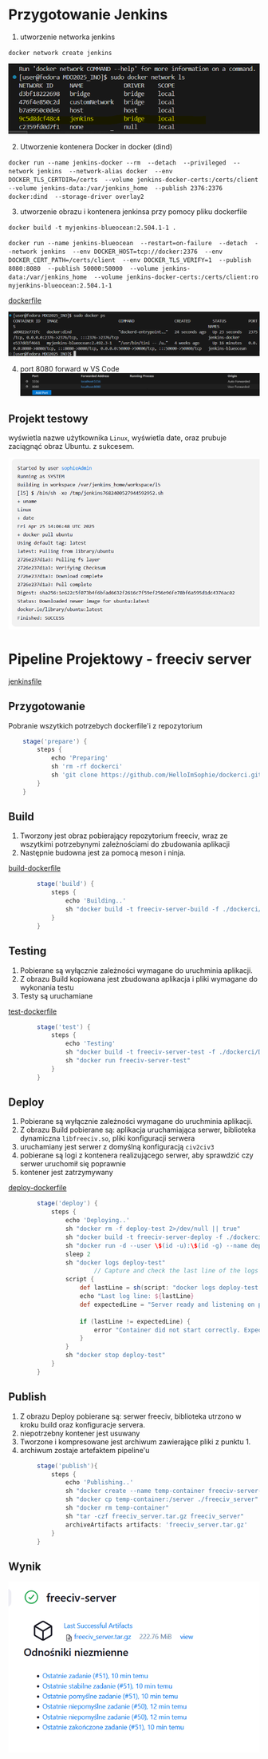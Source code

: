 # Przygotowanie Jenkins
1. utworzenie networka jenkins

`docker network create jenkins`

![network](srceens/network.PNG)

2. Utworzenie kontenera Docker in docker (dind)

`docker run
  --name jenkins-docker
  --rm 
  --detach 
  --privileged 
  --network jenkins 
  --network-alias docker 
  --env DOCKER_TLS_CERTDIR=/certs 
  --volume jenkins-docker-certs:/certs/client 
  --volume jenkins-data:/var/jenkins_home 
  --publish 2376:2376 
  docker:dind 
  --storage-driver overlay2`

  3. utworzenie obrazu i kontenera jenkinsa przy pomocy pliku dockerfile

`docker build -t myjenkins-blueocean:2.504.1-1 .`

`docker run
  --name jenkins-blueocean 
  --restart=on-failure 
  --detach 
  --network jenkins 
  --env DOCKER_HOST=tcp://docker:2376 
  --env DOCKER_CERT_PATH=/certs/client 
  --env DOCKER_TLS_VERIFY=1 
  --publish 8080:8080 
  --publish 50000:50000 
  --volume jenkins-data:/var/jenkins_home 
  --volume jenkins-docker-certs:/certs/client:ro
  myjenkins-blueocean:2.504.1-1`

  [dockerfile](jenkins/dockerfile)

  ![kontenery](srceens/jenkcont.PNG)

  4. port 8080 forward w VS Code
  ![p8080](srceens/pp8080.PNG)

## Projekt testowy
wyświetla nazwe użytkownika `Linux`, wyświetla date, oraz prubuje zaciągnąć obraz Ubuntu. z sukcesem.

![projekt](srceens/jenkPRJ.PNG)

# Pipeline Projektowy - freeciv server
[jenkinsfile](./jenkinsfile)
## Przygotowanie
Pobranie wszytkich potrzebych dockerfile'i z repozytorium
```groovy
    stage('prepare') {
        steps {
            echo 'Preparing'
            sh 'rm -rf dockerci'
            sh 'git clone https://github.com/HelloImSophie/dockerci.git'
        }
    }
```

## Build
1. Tworzony jest obraz pobierający repozytorium freeciv, wraz ze wszytkimi potrzebynymi zależnościami do zbudowania aplikacji
2. Następnie budowna jest za pomocą meson i ninja.

[build-dockerfile](./Dockerfile-Build)
```groovy
        stage('build') {
            steps {
                echo 'Building..'
                sh "docker build -t freeciv-server-build -f ./dockerci/Dockerfile-Build ."
            }
        }
```
## Testing
1. Pobierane są wyłącznie zależności wymagane do uruchminia aplikacji.
2. Z obrazu Build kopiowana jest zbudowana aplikacja i pliki wymagane do wykonania testu
3. Testy są uruchamiane

[test-dockerfile](./Dockerfile-Test)
```groovy
        stage('test') {
            steps {
                echo 'Testing'
                sh "docker build -t freeciv-server-test -f ./dockerci/Dockerfile-Test ."
                sh "docker run freeciv-server-test"
            }
        }
```
## Deploy
1. Pobierane są wyłącznie zależności wymagane do uruchminia aplikacji.
2. Z obrazu Build pobierane są: aplikacja uruchamiająca serwer, biblioteka dynamiczna `libfreeciv.so`, pliki konfiguracji serwera
3. uruchamiany jest serwer z domyślną konfiguracją `civ2civ3`
4. pobierane są logi z kontenera realizującego serwer, aby sprawdzić czy serwer uruchomił się poprawnie
5.  kontener jest zatrzymywany

[deploy-dockerfile](./Dockerfile-Deploy)
```groovy
        stage('deploy') {
            steps {
                echo 'Deploying..'
                sh "docker rm -f deploy-test 2>/dev/null || true"
                sh "docker build -t freeciv-server-deploy -f ./dockerci/Dockerfile-Deploy ."
                sh "docker run -d --user \$(id -u):\$(id -g) --name deploy-test -p 5556:5556 freeciv-server-deploy"
                sleep 2
                sh "docker logs deploy-test"
                        // Capture and check the last line of the logs
                script {
                    def lastLine = sh(script: "docker logs deploy-test | tail -n 2", returnStdout: true).trim()
                    echo "Last log line: ${lastLine}
                    def expectedLine = "Server ready and listening on port 5556"
        
                    if (lastLine != expectedLine) {
                        error "Container did not start correctly. Expected log line: '${expectedLine}' but got: '${lastLine}'"
                    }
                }
                sh "docker stop deploy-test"
            }
        }
```
## Publish

1. Z obrazu Deploy pobierane są: serwer freeciv, biblioteka utrzono w kroku build oraz konfiguracje servera.
2. niepotrzebny kontener jest usuwany
3. Tworzone i kompresowane jest archiwum zawierające pliki z punktu 1.
4. archiwum zostaje artefaktem pipeline'u   

```groovy
        stage('publish'){
            steps {
                echo 'Publishing..'
                sh "docker create --name temp-container freeciv-server-deploy"
                sh "docker cp temp-container:/server ./freeciv_server"
                sh "docker rm temp-container"
                sh "tar -czf freeciv_server.tar.gz freeciv_server"
                archiveArtifacts artifacts: 'freeciv_server.tar.gz'
            }
        }
```

## Wynik

![artefakt](srceens/arch.PNG)

